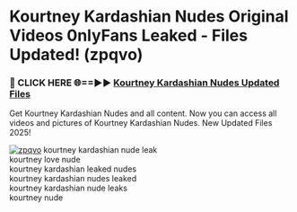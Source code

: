 # Kourtney Kardashian Nudes Original Videos 0nlyFans Leaked - Files Updated! (zpqvo)

<h3>🔴 CLICK HERE 🌐==►► <a href="https://tinyurl.com/52m3yx9h" rel="nofollow">Kourtney Kardashian Nudes Updated Files</a></h3>

Get Kourtney Kardashian Nudes and all content. Now you can access all videos and pictures of Kourtney Kardashian Nudes. New Updated Files 2025!

[![zpqvo](https://i.imgur.com/TnHtlc8.gif)](https://tinyurl.com/52m3yx9h)
kourtney kardashian nude leak<br>
kourtney love nude<br>
kourtney kardashian leaked nudes<br>
kourtney kardashian nudes leaked<br>
kourtney kardashian nude leaks<br>
kourtney nude